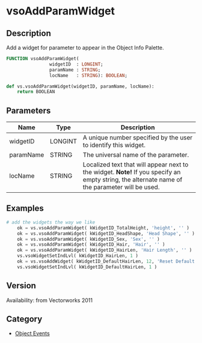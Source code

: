 # vsoAddParamWidget

## Description
Add a widget for parameter to appear in the Object Info Palette.

```pascal
FUNCTION vsoAddParamWidget(
				widgetID  : LONGINT;
				paramName : STRING;
				locName   : STRING): BOOLEAN;
```

```python
def vs.vsoAddParamWidget(widgetID, paramName, locName):
    return BOOLEAN
```

## Parameters
|Name|Type|Description|
|---|---|---|
|widgetID|LONGINT|A unique number specified by the user to identify this widget.|
|paramName|STRING|The universal name of the parameter.|
|locName|STRING|Localized text that will appear next to the widget. <b>Note!</b> If you specify an empty string, the alternate name of the parameter will be used.|

## Examples
```python
# add the widgets the way we like    
    ok = vs.vsoAddParamWidget( kWidgetID_TotalHeight, 'height', '' )
    ok = vs.vsoAddParamWidget( kWidgetID_HeadShape, 'Head Shape', '' )
    ok = vs.vsoAddParamWidget( kWidgetID_Sex, 'Sex', '' )
    ok = vs.vsoAddParamWidget( kWidgetID_Hair, 'Hair', '' )
    ok = vs.vsoAddParamWidget( kWidgetID_HairLen, 'Hair Length', '' )
    vs.vsoWidgetSetIndLvl( kWidgetID_HairLen, 1 )
    ok = vs.vsoAddWidget( kWidgetID_DefaultHairLen, 12, 'Reset Default' )
    vs.vsoWidgetSetIndLvl( kWidgetID_DefaultHairLen, 1 )
```

## Version
Availability: from Vectorworks 2011

## Category
* [Object Events](../Categories/Object%20Events.md)
